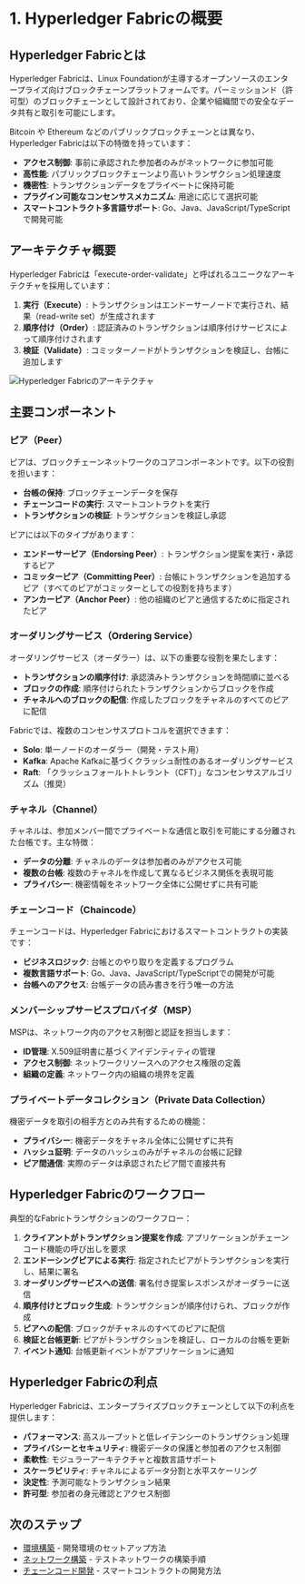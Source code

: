 # 1. Hyperledger Fabricの概要

## Hyperledger Fabricとは

Hyperledger Fabricは、Linux Foundationが主導するオープンソースのエンタープライズ向けブロックチェーンプラットフォームです。パーミッションド（許可型）のブロックチェーンとして設計されており、企業や組織間での安全なデータ共有と取引を可能にします。

Bitcoin や Ethereum などのパブリックブロックチェーンとは異なり、Hyperledger Fabricは以下の特徴を持っています：

- **アクセス制御**: 事前に承認された参加者のみがネットワークに参加可能
- **高性能**: パブリックブロックチェーンより高いトランザクション処理速度
- **機密性**: トランザクションデータをプライベートに保持可能
- **プラグイン可能なコンセンサスメカニズム**: 用途に応じて選択可能
- **スマートコントラクト多言語サポート**: Go、Java、JavaScript/TypeScriptで開発可能

## アーキテクチャ概要

Hyperledger Fabricは「execute-order-validate」と呼ばれるユニークなアーキテクチャを採用しています：

1. **実行（Execute）**: トランザクションはエンドーサーノードで実行され、結果（read-write set）が生成されます
2. **順序付け（Order）**: 認証済みのトランザクションは順序付けサービスによって順序付けされます
3. **検証（Validate）**: コミッターノードがトランザクションを検証し、台帳に追加します

![Hyperledger Fabricのアーキテクチャ](./images/fabric-architecture.png)

## 主要コンポーネント

### ピア（Peer）

ピアは、ブロックチェーンネットワークのコアコンポーネントです。以下の役割を担います：

- **台帳の保持**: ブロックチェーンデータを保存
- **チェーンコードの実行**: スマートコントラクトを実行
- **トランザクションの検証**: トランザクションを検証し承認

ピアには以下のタイプがあります：
- **エンドーサーピア（Endorsing Peer）**: トランザクション提案を実行・承認するピア
- **コミッターピア（Committing Peer）**: 台帳にトランザクションを追加するピア（すべてのピアがコミッターとしての役割を持ちます）
- **アンカーピア（Anchor Peer）**: 他の組織のピアと通信するために指定されたピア

### オーダリングサービス（Ordering Service）

オーダリングサービス（オーダラー）は、以下の重要な役割を果たします：

- **トランザクションの順序付け**: 承認済みトランザクションを時間順に並べる
- **ブロックの作成**: 順序付けられたトランザクションからブロックを作成
- **チャネルへのブロックの配信**: 作成したブロックをチャネルのすべてのピアに配信

Fabricでは、複数のコンセンサスプロトコルを選択できます：
- **Solo**: 単一ノードのオーダラー（開発・テスト用）
- **Kafka**: Apache Kafkaに基づくクラッシュ耐性のあるオーダリングサービス
- **Raft**: 「クラッシュフォールトトレラント（CFT）」なコンセンサスアルゴリズム（推奨）

### チャネル（Channel）

チャネルは、参加メンバー間でプライベートな通信と取引を可能にする分離された台帳です。主な特徴：

- **データの分離**: チャネルのデータは参加者のみがアクセス可能
- **複数の台帳**: 複数のチャネルを作成して異なるビジネス関係を表現可能
- **プライバシー**: 機密情報をネットワーク全体に公開せずに共有可能

### チェーンコード（Chaincode）

チェーンコードは、Hyperledger Fabricにおけるスマートコントラクトの実装です：

- **ビジネスロジック**: 台帳とのやり取りを定義するプログラム
- **複数言語サポート**: Go、Java、JavaScript/TypeScriptでの開発が可能
- **台帳へのアクセス**: 台帳データの読み書きを行う唯一の方法

### メンバーシップサービスプロバイダ（MSP）

MSPは、ネットワーク内のアクセス制御と認証を担当します：

- **ID管理**: X.509証明書に基づくアイデンティティの管理
- **アクセス制御**: ネットワークリソースへのアクセス権限の定義
- **組織の定義**: ネットワーク内の組織の境界を定義

### プライベートデータコレクション（Private Data Collection）

機密データを取引の相手方とのみ共有するための機能：

- **プライバシー**: 機密データをチャネル全体に公開せずに共有
- **ハッシュ証明**: データのハッシュのみがチャネルの台帳に記録
- **ピア間通信**: 実際のデータは承認されたピア間で直接共有

## Hyperledger Fabricのワークフロー

典型的なFabricトランザクションのワークフロー：

1. **クライアントがトランザクション提案を作成**: アプリケーションがチェーンコード機能の呼び出しを要求
2. **エンドーシングピアによる実行**: 指定されたピアがトランザクションを実行し、結果に署名
3. **オーダリングサービスへの送信**: 署名付き提案レスポンスがオーダラーに送信
4. **順序付けとブロック生成**: トランザクションが順序付けられ、ブロックが作成
5. **ピアへの配信**: ブロックがチャネルのすべてのピアに配信
6. **検証と台帳更新**: ピアがトランザクションを検証し、ローカルの台帳を更新
7. **イベント通知**: 台帳更新イベントがアプリケーションに通知

## Hyperledger Fabricの利点

Hyperledger Fabricは、エンタープライズブロックチェーンとして以下の利点を提供します：

- **パフォーマンス**: 高スループットと低レイテンシーのトランザクション処理
- **プライバシーとセキュリティ**: 機密データの保護と参加者のアクセス制御
- **柔軟性**: モジュラーアーキテクチャと複数言語サポート
- **スケーラビリティ**: チャネルによるデータ分割と水平スケーリング
- **決定性**: 予測可能なトランザクション結果
- **許可型**: 参加者の身元確認とアクセス制御

## 次のステップ

- [環境構築](2-setup.md) - 開発環境のセットアップ方法
- [ネットワーク構築](3-network.md) - テストネットワークの構築手順
- [チェーンコード開発](4-chaincode.md) - スマートコントラクトの開発方法